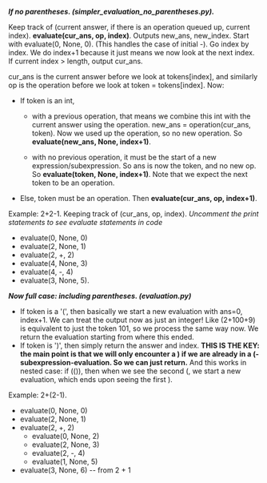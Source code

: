 ***If no parentheses. (simpler_evaluation_no_parentheses.py).***

Keep track of (current answer, if there is an operation queued up, current index). **evaluate(cur_ans, op, index)**. Outputs new_ans, new_index.
Start with evaluate(0, None, 0). (This handles the case of initial -). Go index by index. We do index+1 because it just means we now look at the next index. If current index > length, output cur_ans. 

cur_ans is the current answer before we look at tokens[index], and similarly op is the operation before we look at token = tokens[index]. Now:

- If token is an int, 
    - with a previous operation, that means we combine this int with the current answer using the operation. new_ans = operation(cur_ans, token). Now we used up the operation, so no new operation. So **evaluate(new_ans, None, index+1)**. 

	- with no previous operation, it must be the start of a new expression/subexpression. So ans is now the token, and no new op. So **evaluate(token, None, index+1)**. Note that we expect the next token to be an operation. 

- Else, token must be an operation. Then **evaluate(cur_ans, op, index+1)**.

Example: 2+2-1. Keeping track of (cur_ans, op, index). *Uncomment the print statements to see evaluate statements in code*
- evaluate(0, None, 0)
- evaluate(2, None, 1)
- evaluate(2, +, 2)
- evaluate(4, None, 3)
- evaluate(4, -, 4)
- evaluate(3, None, 5).

***Now full case: including parentheses. (evaluation.py)***

- If token is a '(', then basically we start a new evaluation with ans=0, index+1. We can treat the output now as just an integer! Like (2+100+9) is equivalent to just the token 101, so we process the same way now. We return the evaluation starting from where this ended.
- If token is ')', then simply return the answer and index. **THIS IS THE KEY: the main point is that we will only encounter a ) if we are already in a (-subexpression-evaluation. So we can just return.** And this works in nested case: if (()), then when we see the second (, we start a new evaluation, which ends upon seeing the first ).

Example: 2+(2-1). 
- evaluate(0, None, 0)
- evaluate(2, None, 1)
- evaluate(2, +, 2)
    - evaluate(0, None, 2)
    - evaluate(2, None, 3)
    - evaluate(2, -, 4)
    - evaluate(1, None, 5)
- evaluate(3, None, 6) -- from 2 + 1  




